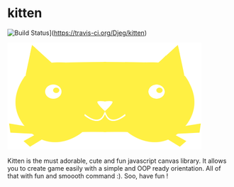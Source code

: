 kitten
======

![Build Status](https://travis-ci.org/Djeg/kitten.png?branch=master)](https://travis-ci.org/Djeg/kitten)

![kitten the adorable game engine](.img/kitten.png)

Kitten is the must adorable, cute and fun javascript canvas library. It allows
you to create game easily with a simple and OOP ready orientation. All of that
with fun and smoooth command :). Soo, have fun !
